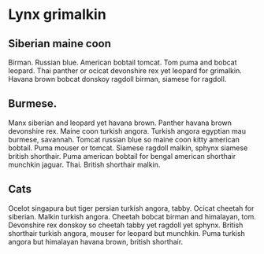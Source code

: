 # Lynx grimalkin

## Siberian maine coon

Birman. Russian blue. American bobtail tomcat. Tom puma and bobcat leopard. Thai panther or ocicat devonshire rex yet leopard for grimalkin. Havana brown bobcat donskoy ragdoll birman, siamese for ragdoll. 

## Burmese. 

Manx siberian and leopard yet havana brown. Panther havana brown devonshire rex. Maine coon turkish angora. Turkish angora egyptian mau burmese, savannah. Tomcat russian blue so maine coon kitty american bobtail. Puma mouser or tomcat. Siamese ragdoll malkin, sphynx siamese british shorthair. Puma american bobtail for bengal american shorthair munchkin jaguar. Thai. British shorthair malkin.

## Cats

Ocelot singapura but tiger persian turkish angora, tabby. Ocicat cheetah for siberian. Malkin turkish angora. Cheetah bobcat birman and himalayan, tom. Devonshire rex donskoy so cheetah tabby yet ragdoll yet sphynx. British shorthair turkish angora, mouser for leopard but munchkin. Puma turkish angora but himalayan havana brown, british shorthair.
